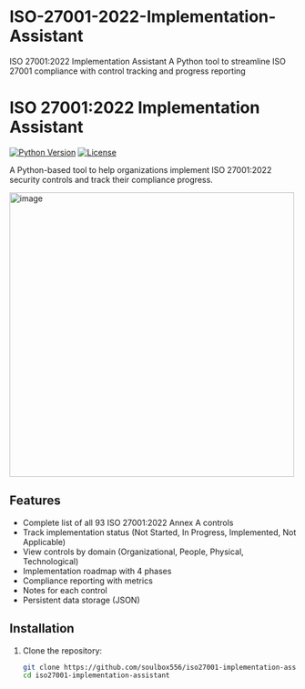 # ISO-27001-2022-Implementation-Assistant
ISO 27001:2022 Implementation Assistant A Python tool to streamline ISO 27001 compliance with control tracking and progress reporting
# ISO 27001:2022 Implementation Assistant

[![Python Version](https://img.shields.io/badge/python-3.8+-blue.svg)](https://www.python.org/downloads/)
[![License](https://img.shields.io/badge/license-MIT-green.svg)](LICENSE)

A Python-based tool to help organizations implement ISO 27001:2022 security controls and track their compliance progress.


<img width="500" alt="image" src="https://github.com/user-attachments/assets/3b25eba8-8e2b-4da0-a31c-045b826cd608" />


## Features

- Complete list of all 93 ISO 27001:2022 Annex A controls
- Track implementation status (Not Started, In Progress, Implemented, Not Applicable)
- View controls by domain (Organizational, People, Physical, Technological)
- Implementation roadmap with 4 phases
- Compliance reporting with metrics
- Notes for each control
- Persistent data storage (JSON)

## Installation

1. Clone the repository:
   ```bash
   git clone https://github.com/soulbox556/iso27001-implementation-assistant.git
   cd iso27001-implementation-assistant
